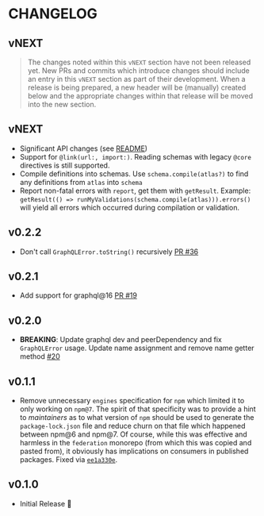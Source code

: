 # CHANGELOG

## vNEXT

> The changes noted within this `vNEXT` section have not been released yet.  New PRs and commits which introduce changes should include an entry in this `vNEXT` section as part of their development.  When a release is being prepared, a new header will be (manually) created below and the appropriate changes within that release will be moved into the new section.

## vNEXT

- Significant API changes (see [README](./README.md))
- Support for `@link(url:, import:)`. Reading schemas with legacy `@core` directives is still supported.
- Compile definitions into schemas. Use `schema.compile(atlas?)` to find any definitions from `atlas` into `schema`
- Report non-fatal errors with `report`, get them with `getResult`. Example: `getResult(() => runMyValidations(schema.compile(atlas))).errors()` will yield all errors which occurred during compilation or validation.
## v0.2.2
- Don't call `GraphQLError.toString()` recursively [PR #36](https://github.com/apollographql/core-schema-js/pull/36)

## v0.2.1

- Add support for graphql@16 [PR #19](https://github.com/apollographql/core-schema-js/pull/19)

## v0.2.0

- __BREAKING__: Update graphql dev and peerDependency and fix `GraphQLError` usage. Update name assignment and remove name getter method [#20](https://github.com/apollographql/core-schema-js/pull/20)

## v0.1.1

- Remove unnecessary `engines` specification for `npm` which limited it to only working on `npm@7`.  The spirit of that specificity was to provide a hint to _maintainers_ as to what version of `npm` should be used to generate the `package-lock.json` file and reduce churn on that file which happened between npm@6 and npm@7.  Of course, while this was effective and harmless in the `federation` monorepo (from which this was copied and pasted from), it obviously has implications on consumers in published packages.  Fixed via [`ee1a330e`](https://github.com/apollographql/core-schema-js/commit/ee1a330e2f2c3f8b45a4526caf3bf4b3a4de4f7a).

## v0.1.0

- Initial Release 🎉
